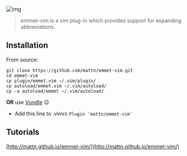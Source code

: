 ![img](http://dab1nmslvvntp.cloudfront.net/wp-content/uploads/2013/12/featured.gif)

> emmet-vim is a vim plug-in which provides support for expanding abbreviations.

## Installation

From source:
```
git clone https://github.com/mattn/emmet-vim.git 
cd emmet-vim 
cp plugin/emmet.vim ~/.vim/plugin/ 
cp autoload/emmet.vim ~/.vim/autoload/ 
cp -a autoload/emmet ~/.vim/autoload/
```

**OR** use [Vundle](https://github.com/gmarik/vundle) :wink:
- Add this line to .vimrc ```Plugin 'mattn/emmet-vim'```

## Tutorials

[http://mattn.github.io/emmet-vim/](http://mattn.github.io/emmet-vim/)
